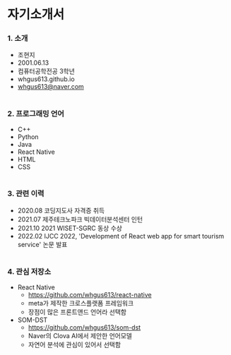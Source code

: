 # 자기소개서   
   
### 1. 소개
- 조현지
- 2001.06.13
- 컴퓨터공학전공 3학년
- whgus613.github.io
- whgus613@naver.com
# 
   
### 2. 프로그래밍 언어
- C++
- Python
- Java
- React Native
- HTML
- CSS
# 
   

### 3. 관련 이력
- 2020.08 코딩지도사 자격증 취득
- 2021.07 제주테크노파크 빅데이터분석센터 인턴
- 2021.10 2021 WISET-SGRC 동상 수상  
- 2022.02 IJCC 2022, 'Development of React web app for smart tourism service' 논문 발표
# 

### 4. 관심 저장소
- React Native
  - https://github.com/whgus613/react-native
  - meta가 제작한 크로스플랫폼 프레임워크
  - 장점이 많은 프론트앤드 언어라 선택함
- SOM-DST
  - https://github.com/whgus613/som-dst
  - Naver의 Clova AI에서 제안한 언어모델
  - 자연어 분석에 관심이 있어서 선택함
#
